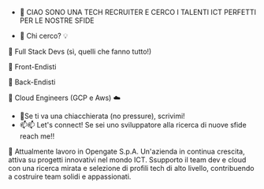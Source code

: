 - 👋 CIAO SONO UNA TECH RECRUITER E CERCO I TALENTI ICT PERFETTI PER LE NOSTRE SFIDE 

- 👀 Chi cerco? 💡 

🔹 Full Stack Devs (sì, quelli che fanno tutto!)

🔹 Front-Endisti  

🔹 Back-Endisti

🔹 Cloud Engineers (GCP e Aws) ☁️

- 🌱Se ti va una chiacchierata (no pressure), scrivimi!
 - 📫📫 Let's connect!  Se sei uno sviluppatore alla ricerca di nuove sfide reach me!! 
 
🏢 Attualmente lavoro in Opengate S.p.A.
Un'azienda in continua crescita, attiva su progetti innovativi nel mondo ICT. Ssupporto il team dev e cloud con una ricerca mirata e selezione di profili tech di alto livello, contribuendo a costruire team solidi e appassionati.

<!---
ADAXXO/ADAXXO is a ✨ special ✨ repository because its `README.md` (this file) appears on your GitHub profile.
You can click the Preview link to take a look at your changes.
--->

